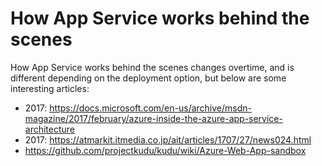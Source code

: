 # How App Service works behind the scenes
How App Service works behind the scenes changes overtime, and is different depending on the deployment option, but below are some interesting articles:
- 2017: https://docs.microsoft.com/en-us/archive/msdn-magazine/2017/february/azure-inside-the-azure-app-service-architecture
- 2017: https://atmarkit.itmedia.co.jp/ait/articles/1707/27/news024.html
- https://github.com/projectkudu/kudu/wiki/Azure-Web-App-sandbox